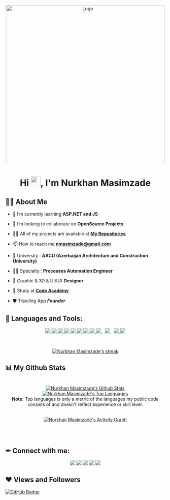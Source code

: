<div align="center">
  <a href="https://www.instagram.com/nurxan02/?igshid=1ugpxpzj9lvza">
    <img src="https://lh3.googleusercontent.com/fife/AAWUweXt5KozBVGt6yeWcT74e5pPti-gAD-UTdo6ODDrRMeAFqFjOhmgrXyEeiIR-fMx5J2Q6mBssWLjyV4GPt0_b0nG_Y8DQRSZXi9RUsXc8zKKAqcHIIldLEJtHq1CQXpHkFa--_kdxO6_wj8eDV-6I5qGxL52sj-O3yy8eCNtGmmZQkJKzYYOqqkMX1ScBZFK5gm8XhciHO58B-QvubNbI80u7Y-ENfTfGm6X_HsM8mCGqRAzEKf7ddzkl4uMLjI_SzsH7VvvJB6-0VVzO5QrthdQqDIHbQbhUd9xFxqcasrJ-thlra0DVsF6iUkmFTgoPAGzMjxmkXYnnT_FeC_-k2OUh-vmSsHl6Ea6wIA9K9mJBU7h3kSogDRPJqRmYS_FdExu-mP-RmMtaOctqth6B8tODONR9MYt_P4irQ_RzoVLJsNhW2bDjj7f2w7nc_MWQO7qNMSE1fAOBh37jlXDykvZi8U5-6S5SjSoN-vn3-dInF_w4AG_ygva3Ga64yHMkFgw8deLcapDT3yxyuTtw7i1IqF2qMibRO5UP8I5a1PiHODTwyZH-ItS2ZwEBnqCQpWldKJbdNmkbkSssXx077o0ze9qXG7JTVo2dgc3aqv-3azBytxBJp2MAJ1Dip8q8a-A0rUjwWBFRdBwRySzV4WufLxed6Qd3wxvTA3F4u4cU8TfGsp2U4XDEf5mv6Zjz2BWS92mz3G5HZrfpadWhyCDhAewuPGwV4A=w1920-h661-ft" alt="Logo" width="500" height="auto">
  </a>


<h1 align="center">Hi <img src="https://raw.githubusercontent.com/MartinHeinz/MartinHeinz/master/wave.gif" width="30px">, I'm Nurkhan Masimzade</h1>
<div align="start">

## 🙋‍♂️ About Me

- 🌱 I’m currently learning **ASP.NET and JS**

- 👯 I’m looking to collaborate on **OpenSource Projects**

- 👨‍💻 All of my projects are available at **[My Repositories](https://github.com/nurxan02?tab=repositories)**

- 📫 How to reach me **nmasimzade@gmail.com**
  
- 📖 University : **AACU (Azerbaijan Architecture and Construction University)**
  
- 👨‍💻 Specialty : **Processes Automation Engineer**
  
- 🎨 Graphic & 3D & UI/UX **Designer**
  
- 📱 Study at [**Code Academy**](http://code.edu.az/)
  
- 🛡️ Tripoling App ***Founder***

## 🚀 Languages and Tools:

<p align="center"> 
    <a href="https://developer.mozilla.org/en-US/docs/Web/JavaScript" target="_blank"> <img src="https://img.icons8.com/color/48/000000/javascript.png"/> </a> 
    <a href="https://www.w3schools.com/html/default.asp" target="_blank"> <img src="https://img.icons8.com/color/48/000000/html-5.png"/> </a> 
    <a href="https://www.w3schools.com/css/" target="_blank"> <img src="https://img.icons8.com/color/48/000000/css3.png"/> </a> 
    <a href="https://getbootstrap.com" target="_blank"> <img src="https://img.icons8.com/color/48/000000/bootstrap.png"/> </a> 
    <a href="https://www.python.org" target="_blank"> <img src="https://img.icons8.com/color/48/000000/python.png"/> </a> 
    <a href="https://www.reactjs.org" target="_blank"> <img src="https://img.icons8.com/office/16/000000/react.png"/> </a>  
    <a href="https://sass-lang.com/" target="_blank"> <img src="https://img.icons8.com/color/48/000000/sass-avatar.png"/> </a>
    <a href="https://azure.microsoft.com/en-us/" target="_blank"> <img src="https://img.icons8.com/fluency/48/000000/azure-1.png"/> </a>
    <a style="padding-right:8px;" href="https://docs.microsoft.com/en-us/dotnet/csharp/" target="_blank"> <img src="https://img.icons8.com/color/48/000000/c-sharp-logo.png"/> </a> 
    <a style="padding-right:8px;" href="https://www.mysql.com/" target="_blank"> <img src="https://img.icons8.com/fluent/50/000000/mysql-logo.png"/> </a>
    <a href="https://firebase.google.com/" target="_blank"> <img src="https://img.icons8.com/color/48/000000/firebase.png"/> </a>    
    <a href="https://git-scm.com/" target="_blank"> <img src="https://img.icons8.com/color/48/000000/git.png"/> </a> 
    
</p>
  
  </br>
  
  <p align="center">
    <a href="https://github.com/SubhamRaoniar28/github-readme-streak-stats">
        <img title="🔥 Get streak stats for your profile at git.io/streak-stats" alt="Nurkhan Masimzade's streak" src="https://github-readme-streak-stats.herokuapp.com/?user=nurxan02&theme=black-ice&hide_border=true&stroke=0000&background=060A0CD0"/>
    </a>
</p>

  ## 📊 My Github Stats
<div align="center">
  

  <br/>
    <a href="https://github.com/SubhamRaoniar28/github-readme-stats"><img alt="Nurkhan Masimzade's Github Stats" src="https://github-readme-stats.vercel.app/api?username=nurxan02&show_icons=true&count_private=true&theme=react&hide_border=true&bg_color=0D1117" /></a>
  <a href="https://github.com/SubhamRaoniar28/github-readme-stats"><img alt="Nurkhan Masimzade's Top Languages" src="https://github-readme-stats.vercel.app/api/top-langs/?username=nurxan02&langs_count=8&count_private=true&layout=compact&theme=react&hide_border=true&bg_color=0D1117" /></a>
  <br/>
  <b>Note:</b> Top languages is only a metric of the languages my public code consists of and doesn't reflect experience or skill level.


<br/>
<br/>

<a href="https://github.com/SubhamRaoniar28/github-readme-activity-graph"><img alt="Nurkhan Masimzade's Activity Graph" src="https://activity-graph.herokuapp.com/graph?username=nurxan02&bg_color=0D1117&color=5BCDEC&line=5BCDEC&point=FFFFFF&hide_border=true" /></a>

<br/>
<br/>
<div align="start">

## ✒ Connect with me:
<p align="center">
<div align="center">
  

<a href = "https://www.linkedin.com/in/nurxan-masimzade-b210261a3"><img src="https://img.icons8.com/fluent/48/000000/linkedin.png"/></a>
<a href = "https://twitter.com/thenurkhan"><img src="https://img.icons8.com/fluent/48/000000/twitter.png"/></a>
<a href = "https://www.instagram.com/nurxan02/"><img src="https://img.icons8.com/fluent/48/000000/instagram-new.png"/></a>
<a href = "https://www.facebook.com/Mr.Nurkhan"><img src="https://img.icons8.com/fluent/48/000000/facebook-new.png"/></a>
<a href = "mailto:nmasimzade@gmail.com"><img src="https://img.icons8.com/fluent/48/000000/gmail-new.png"/></a>

</p>
<div align="start">

## ❤ Views and Followers
<a href="https://github.com/nurxan02?tab=followers"><img src="https://img.shields.io/github/followers/SubhamRaoniar28?label=Followers&style=social" alt="GitHub Badge"></a>
